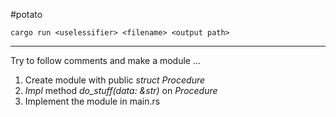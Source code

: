 #potato

`cargo run <uselessifier> <filename> <output path>`

---

Try to follow comments and make a module ...

1. Create module with public *struct Procedure*
2. *Impl* method *do_stuff(data: &str)* on *Procedure*
3. Implement the module in main.rs
